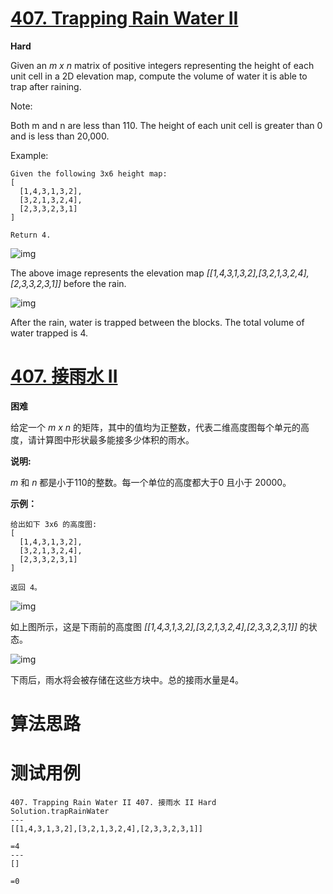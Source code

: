 # [407. Trapping Rain Water II][enTitle]

**Hard**

Given an  *m x n*  matrix of positive integers representing the height of each unit cell in a 2D elevation map, compute the volume of water it is able to trap after raining.



Note:

Both m and n are less than 110. The height of each unit cell is greater than 0 and is less than 20,000.



Example:

```
Given the following 3x6 height map:
[
  [1,4,3,1,3,2],
  [3,2,1,3,2,4],
  [2,3,3,2,3,1]
]

Return 4.

```

![img](https://assets.leetcode.com/uploads/2018/10/13/rainwater_empty.png)

The above image represents the elevation map  *[[1,4,3,1,3,2],[3,2,1,3,2,4],[2,3,3,2,3,1]]*  before the rain.



![img](https://assets.leetcode.com/uploads/2018/10/13/rainwater_fill.png)

After the rain, water is trapped between the blocks. The total volume of water trapped is 4.
# [407. 接雨水 II][cnTitle]

**困难**

给定一个  *m x n*  的矩阵，其中的值均为正整数，代表二维高度图每个单元的高度，请计算图中形状最多能接多少体积的雨水。



**说明:** 

 *m* 和  *n* 都是小于110的整数。每一个单位的高度都大于0 且小于 20000。



**示例：** 

```
给出如下 3x6 的高度图:
[
  [1,4,3,1,3,2],
  [3,2,1,3,2,4],
  [2,3,3,2,3,1]
]

返回 4。

```

![img](https://assets.leetcode-cn.com/aliyun-lc-upload/uploads/2018/10/12/rainwater_empty.png)

如上图所示，这是下雨前的高度图 *[[1,4,3,1,3,2],[3,2,1,3,2,4],[2,3,3,2,3,1]]*  的状态。



![img](https://assets.leetcode-cn.com/aliyun-lc-upload/uploads/2018/10/12/rainwater_fill.png)

下雨后，雨水将会被存储在这些方块中。总的接雨水量是4。


# 算法思路

# 测试用例
```
407. Trapping Rain Water II 407. 接雨水 II Hard
Solution.trapRainWater
---
[[1,4,3,1,3,2],[3,2,1,3,2,4],[2,3,3,2,3,1]]

=4
---
[]

=0
```

[enTitle]: https://leetcode.com/problems/trapping-rain-water-ii/
[cnTitle]: https://leetcode-cn.com/problems/trapping-rain-water-ii/
